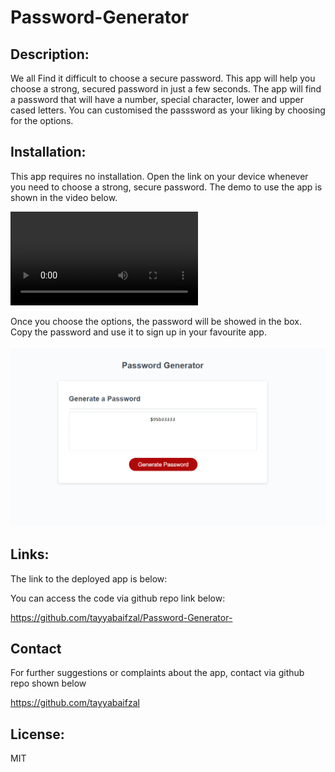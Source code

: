 # Password-Generator

## Description:
We all Find it difficult to choose a secure password. This app will help you choose a strong, secured password in just a few seconds. The app will find a password that will have a number, special character, lower and upper cased letters. You can customised the passsword as your liking by choosing for the options. 

## Installation:
This app requires no installation. Open the link on your device whenever you need to choose a strong, secure password. The demo to use the app is shown in the video below.

![](/assets/images/demo.mp4)


Once you choose the options, the password will be showed in the box. Copy the password and use it to sign up in your favourite app. 

![Alt text](/assets/images/demo1.png)


## Links:
The link to the deployed app is below:

<!-- //////////////////// -->


You can access the code via github repo link below:

https://github.com/tayyabaifzal/Password-Generator-

## Contact
For further suggestions or complaints about the app, contact via github repo shown below

https://github.com/tayyabaifzal


## License:
MIT